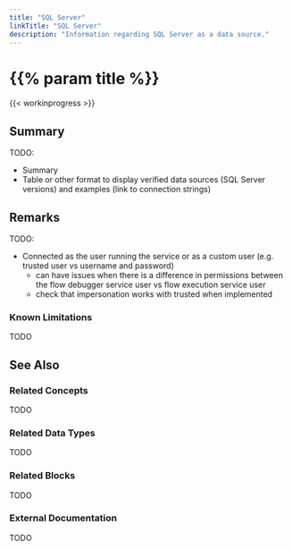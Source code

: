 ```yaml
---
title: "SQL Server"
linkTitle: "SQL Server"
description: "Information regarding SQL Server as a data source."
---
```


# {{% param title %}}

{{< workinprogress >}}

## Summary

TODO: 

- Summary
- Table or other format to display verified data sources (SQL Server versions) and examples (link to connection strings)

## Remarks

TODO:

- Connected as the user running the service or as a custom user (e.g. trusted user vs username and password)
  - can have issues when there is a difference in permissions between the flow debugger service user vs flow execution service user
  - check that impersonation works with trusted when implemented

### Known Limitations

TODO

## See Also

### Related Concepts

TODO

### Related Data Types

TODO

### Related Blocks

TODO

### External Documentation

TODO

